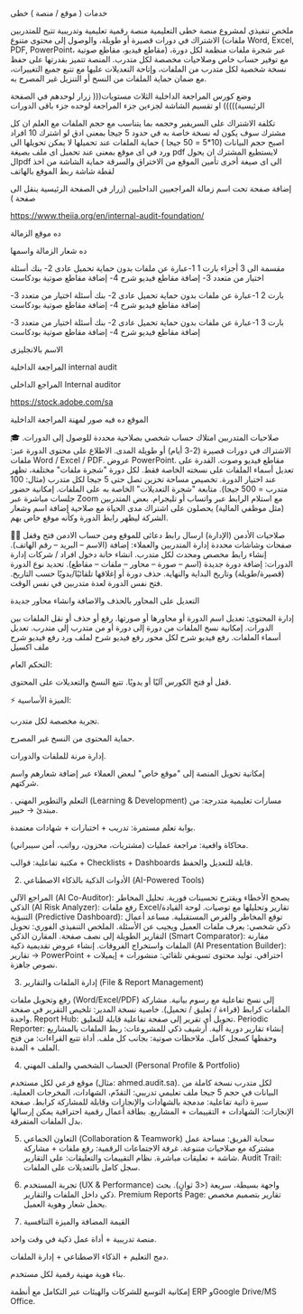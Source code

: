 خدمات ( موقع / منصة )  خطى


ملخص تنفيذي لمشروع منصة خطى التعليمية
منصة رقمية تعليمية وتدريبية تتيح للمتدربين الاشتراك في دورات قصيرة أو طويلة، والوصول إلى محتوى متنوع (ملفات Word, Excel, PDF, PowerPoint، مقاطع فيديو، مقاطع صوتية) عبر شجرة ملفات منظمة لكل دورة، مع توفير حساب خاص وصلاحيات مخصصة لكل متدرب.
المنصة تتميز بقدرتها على حفظ نسخة شخصية لكل متدرب من الملفات، وإتاحة التعديلات عليها مع تتبع جميع التغييرات، مع ضمان حماية الملفات من النسخ أو التنزيل غير المصرح به.

وضع كورس المراجعة الداخلية الثلاث مستويات((( زرار لوحدهم في الصفحة الرئيسية)))))
او تقسيم الشاشة لجزءين 
جزء المراجعة لوحده
جزء باقى الدورات

تكلفة الاشتراك على السريفير وحجمه بما يتناسب مع حجم الملفات
مع العلم ان كل مشترك سوف يكون له نسخة خاصة به في حدود 5 جيجا
بمعنى ادق لو اشترك 10 افراد اصبح حجم البيانات (10*5 = 50 جيجا )
حماية الملفات عند تحميلها لا يمكن تحويلها الى ورد في اى موقع بمعنى عند تحميل اى ملف بصيغة pdf  لايستطيع المشترك ان يحول الpdf الى اى صيغة أخرى 
تأمين الموقع من الاختراق والسرقة 
حماية الشاشة من اخذ لقطة شاشة 
ربط الموقع بالهاتف







إضافة صفحة تحت اسم زمالة المراجعيين الداخليين (زرار في الصفحة الرئيسية ينقل الى صفحة )

https://www.theiia.org/en/internal-audit-foundation/

ده موقع الزمالة


ده شعار الزمالة واسمها 


مقسمة الى 3 أجزاء 
بارت 1
1-عبارة عن ملفات بدون حماية تحميل عادى 
2- بنك أسئلة اختيار من متعدد 
3- إضافة مقاطع فيديو شرح 
4- إضافة مقاطع صوتية بودكاست 


بارت 2
1-عبارة عن ملفات بدون حماية تحميل عادى 
2- بنك أسئلة اختيار من متعدد 
3- إضافة مقاطع فيديو شرح 
4- إضافة مقاطع صوتية بودكاست

بارت 3
1-عبارة عن ملفات بدون حماية تحميل عادى 
2- بنك أسئلة اختيار من متعدد 
3- إضافة مقاطع فيديو شرح 
4- إضافة مقاطع صوتية بودكاست

الاسم بالانجليزى  

المراجعة  الداخلية  internal audit 

المراجع الداخلى   Internal auditor


https://stock.adobe.com/sa

الموقع ده فيه صور لمهنة المراجعة الداخلية 












🎓 صلاحيات المتدربين
امتلاك حساب شخصي بصلاحية محددة للوصول إلى الدورات.
الاشتراك في دورات قصيرة (2-3 أيام) أو طويلة المدى.
الاطلاع على محتوى الدورة عبر:
ملفات Word / Excel / PDF.
عروض PowerPoint.
مقاطع فيديو وصوت.
القدرة على تعديل أسماء الملفات على نسخته الخاصة فقط.
لكل دورة "شجرة ملفات" مختلفة، تظهر عند اختيار الدورة.
تخصيص مساحة تخزين تصل حتى 5 جيجا لكل متدرب (مثال: 100 متدرب = 500 جيجا).
متابعة "شجرة التعديلات" الخاصة به على الملفات.
إمكانية حضور جلسات مباشرة عبر Zoom مع استلام الرابط عبر واتساب أو تليجرام.
بعض المتدربين (مثل موظفي المالية) يحصلون على اشتراك مدى الحياة مع صلاحية إضافة اسم وشعار الشركة ليظهر رابط الدورة وكأنه موقع خاص بهم.

👨‍💼 صلاحيات الأدمن (الإدارة)
ارسال رابط دعائى للموقع ومن حساب الادمن فتح وقفل صفحات وشاشات محددة
إدارة المتدربين والعملاء:
إضافة (الاسم – البريد – رقم الهاتف).
إنشاء رابط مخصص ومحدث لكل متدرب.
انشاء خانة دخول افراد / شركات 
إدارة الدورات:
إضافة دورة جديدة (اسم – صورة – محاور – ملفات – مقاطع).
تحديد نوع الدورة (قصيرة/طويلة) وتاريخ البداية والنهاية.
حذف دورة أو إغلاقها تلقائيًا/يدويًا حسب التاريخ.
فتح نفس الدورة لعدة متدربين في نفس الوقت.

التعديل على المحاور بالحذف والاضافة وانشاء محاور جديدة

إدارة المحتوى:
تعديل اسم الدورة أو محاورها أو صورتها.
رفع أو حذف أو نقل الملفات بين الدورات.
إمكانية نسخ الملفات من دورة إلى دورة أو من متدرب إلى متدرب.
تعديل أسماء الملفات.
رفع فيديو شرح لكل محور 
رفع فيديو شرح لملف ورد 
رفع فيديو شرح ملف اكسيل 

التحكم العام:

قفل أو فتح الكورس آليًا أو يدويًا.
تتبع النسخ والتعديلات على المحتوى.

⚡ الميزة الأساسية:

تجربة مخصصة لكل متدرب.

حماية المحتوى من النسخ غير المصرح.

إدارة مرنة للملفات والدورات.

إمكانية تحويل المنصة إلى "موقع خاص" لبعض العملاء عبر إضافة شعارهم واسم شركتهم.


. التعلم والتطوير المهني (Learning & Development)
مسارات تعليمية متدرجة: من مبتدئ → خبير.

بوابة تعلم مستمرة: تدريب + اختبارات + شهادات معتمدة.

محاكاة واقعية: مراجعة عمليات (مشتريات، مخزون، رواتب، أمن سيبراني).

مكتبة تفاعلية: قوالب + Checklists + Dashboards قابلة للتعديل والحفظ.


2. الأدوات الذكية بالذكاء الاصطناعي (AI-Powered Tools)

المراجع الآلي (AI Co-Auditor): يصحح الأخطاء ويقترح تحسينات فورية.
تحليل المخاطر الذكي (AI Risk Analyzer): رفع ملفات Excel/تقارير وتحليلها مع توصيات.
لوحة القيادة التنبؤية (Predictive Dashboard): توقع المخاطر والفرص المستقبلية.
مساعد أعمال ذكي شخصي: يعرف ملفات العميل ويجيب عن الأسئلة.
الملخص التنفيذي الفوري: تحويل التقارير الطويلة إلى نصف صفحة.
المقارن الذكي (Smart Comparator): مقارنة الملفات واستخراج الفروقات.
إنشاء عروض تقديمية ذكية (AI Presentation Builder): تقارير → PowerPoint احترافي.
توليد محتوى تسويقي تلقائي: منشورات + إيميلات + نصوص جاهزة.

3. إدارة الملفات والتقارير (File & Report Management)

رفع وتحويل ملفات (Word/Excel/PDF) إلى نسخ تفاعلية مع رسوم بيانية.
مشاركة الملفات كرابط (قراءة / تعليق / تحميل).
خاصية نسخة المدير: تلخيص التقرير في صفحة واحدة.
Report Hub: تحويل أي تقرير إلى صفحة تفاعلية قابلة للتعليق.
Periodic Reporter: إنشاء تقارير دورية آلية.
أرشيف ذكي للمشروعات: ربط الملفات بالمشاريع وحفظها كسجل كامل.
ملاحظات صوتية: بجانب كل ملف.
أداة تتبع القراءات: من فتح الملف + المدة.





4. الحساب الشخصي والملف المهني (Personal Profile & Portfolio)

موقع فرعي لكل مستخدم (مثال: ahmed.audit.sa). لكل متدرب نسخة كاملة من البيانات في حجم 5 جيجا 
ملف تعليمي تدريبي: التقدّم، الشهادات، المخرجات العملية.
سيرة ذاتية تفاعلية: مدمجة بالشهادات والإنجازات وقابلة للمشاركة كرابط.
صفحة الإنجازات: الشهادات + التقييمات + المشاريع.
بطاقة أعمال رقمية احترافية يمكن إرسالها بدل الملفات المتفرقة.

5. التعاون الجماعي (Collaboration & Teamwork)
سحابة الفريق: مساحة عمل مشتركة مع صلاحيات متنوعة.
غرفة الاجتماعات الرقمية: رفع ملفات + مشاركة شاشة + تعليقات مباشرة.
نظام التقييمات والتعليقات: على التقارير.
Audit Trail: سجل كامل بالتعديلات على الملفات.

6. تجربة المستخدم (UX & Performance)
واجهة بسيطة، سريعة (<3 ثوانٍ).
بحث ذكي داخل الملفات والتقارير.
Premium Reports Page: تقارير بتصميم مخصص يحمل شعار وهوية العميل.

7. القيمة المضافة والميزة التنافسية

منصة تدريبية + أداة عمل ذكية في وقت واحد.

دمج التعليم + الذكاء الاصطناعي + إدارة الملفات.

بناء هوية مهنية رقمية لكل مستخدم.

إمكانية التوسع للشركات والهيئات عبر التكامل مع أنظمة ERP وGoogle Drive/MS Office.









